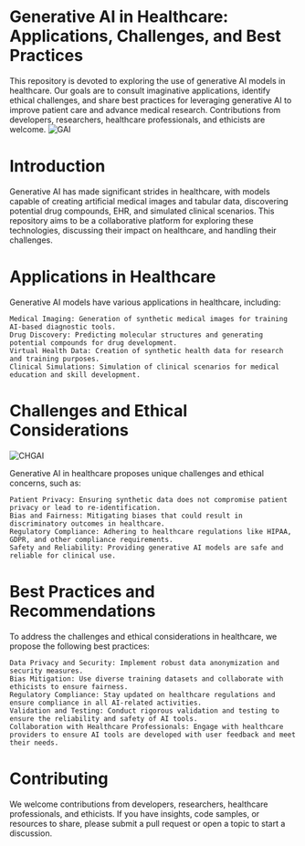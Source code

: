 # Generative AI in Healthcare: Applications, Challenges, and Best Practices
This repository is devoted to exploring the use of generative AI models in healthcare. Our goals are to consult imaginative applications, identify ethical challenges, and share best practices for leveraging generative AI to improve patient care and advance medical research. Contributions from developers, researchers, healthcare professionals, and ethicists are welcome.
![GAI](https://www.xenonstack.com/hs-fs/hubfs/Gen-AI-in-healthcare.png?width=1281&height=905&name=Gen-AI-in-healthcare.png)

# Introduction

Generative AI has made significant strides in healthcare, with models capable of creating artificial medical images and tabular data, discovering potential drug compounds, EHR, and simulated clinical scenarios. This repository aims to be a collaborative platform for exploring these technologies, discussing their impact on healthcare, and handling their challenges.

# Applications in Healthcare
Generative AI models have various applications in healthcare, including:

    Medical Imaging: Generation of synthetic medical images for training AI-based diagnostic tools.
    Drug Discovery: Predicting molecular structures and generating potential compounds for drug development.
    Virtual Health Data: Creation of synthetic health data for research and training purposes.
    Clinical Simulations: Simulation of clinical scenarios for medical education and skill development.

# Challenges and Ethical Considerations
![CHGAI](https://aiworldschool.com/wp-content/uploads/2017/09/AI-Healthcare-1200x600-Article1.png)

Generative AI in healthcare proposes unique challenges and ethical concerns, such as:

    Patient Privacy: Ensuring synthetic data does not compromise patient privacy or lead to re-identification.
    Bias and Fairness: Mitigating biases that could result in discriminatory outcomes in healthcare.
    Regulatory Compliance: Adhering to healthcare regulations like HIPAA, GDPR, and other compliance requirements.
    Safety and Reliability: Providing generative AI models are safe and reliable for clinical use.

# Best Practices and Recommendations

To address the challenges and ethical considerations in healthcare, we propose the following best practices:

    Data Privacy and Security: Implement robust data anonymization and security measures.
    Bias Mitigation: Use diverse training datasets and collaborate with ethicists to ensure fairness.
    Regulatory Compliance: Stay updated on healthcare regulations and ensure compliance in all AI-related activities.
    Validation and Testing: Conduct rigorous validation and testing to ensure the reliability and safety of AI tools.
    Collaboration with Healthcare Professionals: Engage with healthcare providers to ensure AI tools are developed with user feedback and meet their needs.

# Contributing

We welcome contributions from developers, researchers, healthcare professionals, and ethicists. If you have insights, code samples, or resources to share, please submit a pull request or open a topic to start a discussion.
